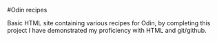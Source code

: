 #Odin recipes

Basic HTML site containing various recipes for Odin, by completing this project I have demonstrated my proficiency with HTML and git/github.